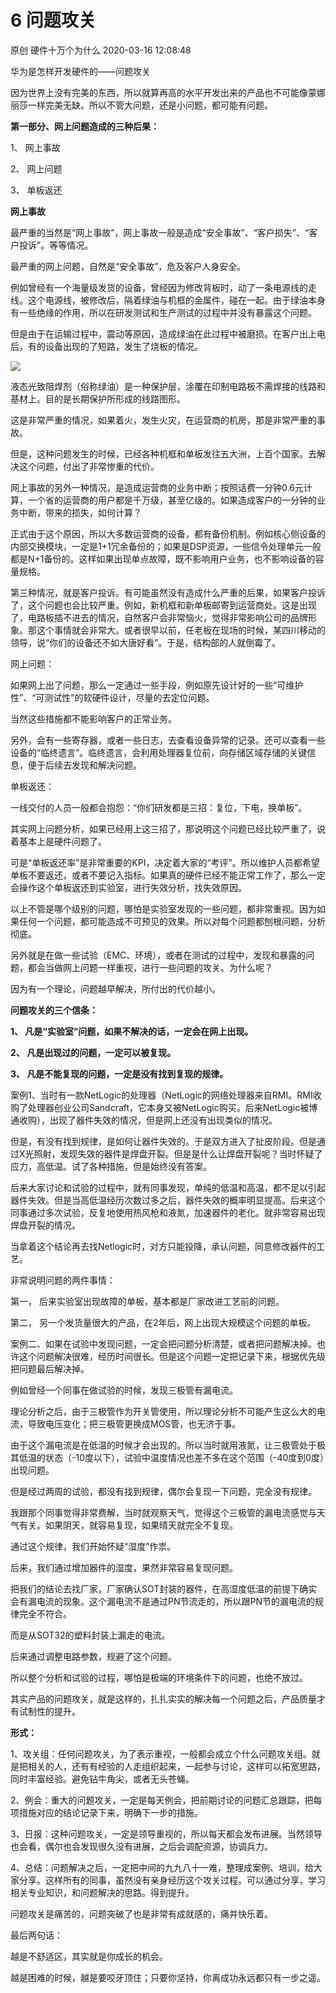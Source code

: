 6 问题攻关
==================

原创 硬件十万个为什么 2020-03-16 12:08:48

华为是怎样开发硬件的——问题攻关

因为世界上没有完美的东西，所以就算再高的水平开发出来的产品也不可能像蒙娜丽莎一样完美无缺。所以不管大问题，还是小问题，都可能有问题。

**第一部分、网上问题造成的三种后果：**

1、 网上事故

2、 网上问题

3、 单板返还

**网上事故**

最严重的当然是“网上事故”，网上事故一般是造成“安全事故”、“客户损失”、“客户投诉”。等等情况。

最严重的网上问题，自然是“安全事故”，危及客户人身安全。

例如曾经有一个海量级发货的设备，曾经因为修改背板时，动了一条电源线的走线。这个电源线，被修改后，隔着绿油与机框的金属件，碰在一起。由于绿油本身有一些绝缘的作用，所以在研发测试和生产测试的过程中并没有暴露这个问题。

但是由于在运输过程中，震动等原因，造成绿油在此过程中被磨损。在客户出上电后，有的设备出现的了短路，发生了烧板的情况。

![](http://p1.pstatp.com/large/pgc-image/c62920a114864d059f3bf3a0e54129bb)

液态光致阻焊剂（俗称绿油）是一种保护层，涂覆在印制电路板不需焊接的线路和基材上。目的是长期保护所形成的线路图形。

这是非常严重的情况，如果着火，发生火灾，在运营商的机房，那是非常严重的事故。

但是，这种问题发生的时候，已经各种机框和单板发往五大洲，上百个国家。去解决这个问题，付出了非常惨重的代价。

网上事故的另外一种情况，是造成运营商的业务中断；按照话费一分钟0.6元计算，一个省的运营商的用户都是千万级，甚至亿级的。如果造成客户的一分钟的业务中断，带来的损失，如何计算？

正式由于这个原因，所以大多数运营商的设备，都有备份机制。例如核心侧设备的内部交换模块，一定是1+1冗余备份的；如果是DSP资源，一些信令处理单元一般都是N+1备份的。这样如果出现单点故障，既不影响用户业务，也不影响设备的容量规格。

第三种情况，就是客户投诉。有可能虽然没有造成什么严重的后果，如果客户投诉了，这个问题也会比较严重。例如，新机框和新单板邮寄到运营商处。这是出现了，电路板插不进去的情况，自然客户会非常恼火，觉得非常影响公司的品牌形象。那这个事情就会非常大。或者很早以前，任老板在现场的时候，某四川移动的领导，说“你们的设备还不如大唐好看”。于是，结构部的人就倒霉了。

网上问题：

如果网上出了问题，那么一定通过一些手段，例如原先设计好的一些“可维护性”、“可测试性”的软硬件设计，尽量的去定位问题。

当然这些措施都不能影响客户的正常业务。

另外，会有一些寄存器，或者一些日志，去查看设备异常的记录。还可以查看一些设备的“临终遗言”。临终遗言，会利用处理器复位前，向存储区域存储的关键信息，便于后续去发现和解决问题。

单板返还：

一线交付的人员一般都会抱怨：“你们研发都是三招：复位，下电，换单板”。

其实网上问题分析，如果已经用上这三招了，那说明这个问题已经比较严重了，说着基本上是硬件问题了。

可是“单板返还率”是非常重要的KPI，决定着大家的“考评”。所以维护人员都希望单板不要返还，或者不要记入指标。如果真的硬件已经不能正常工作了，那么一定会操作这个单板返还到实验室，进行失效分析，找失效原因。

以上不管是哪个级别的问题，哪怕是实验室发现的一些问题，都非常重视。因为如果任何一个问题，都可能造成不可预见的效果。所以对每个问题都刨根问题，分析彻底。

另外就是在做一些试验（EMC、环境），或者在测试的过程中，发现和暴露的问题，都会当做网上问题一样重视，进行一些问题的攻关。为什么呢？

因为有一个理论，问题越早解决，所付出的代价越小。

**问题攻关的三个信条：**

**1、 凡是“实验室”问题，如果不解决的话，一定会在网上出现。**

**2、 凡是出现过的问题，一定可以被复现。**

**3、 凡是不能复现的问题，一定是没有找到复现的规律。**

案例1、当时有一款NetLogic的处理器（NetLogic的网络处理器来自RMI。RMI收购了处理器创业公司Sandcraft，它本身又被NetLogic购买。后来NetLogic被博通收购），出现了器件失效的情况，但是网上还没有出现类似的情况。

但是，有没有找到规律，是如何让器件失效的。于是双方进入了扯皮阶段。但是通过X光照射，发现失效的器件是焊盘开裂。但是是什么让焊盘开裂呢？当时怀疑了应力，高低温。试了各种措施，但是始终没有答案。

后来大家讨论和试验的过程中，就有同事发现，单纯的低温和高温，都不足以引起器件失效。但是当高低温经历次数过多之后，器件失效的概率明显提高。后来这个同事通过多次试验，反复地使用热风枪和液氮，加速器件的老化。就非常容易出现焊盘开裂的情况。

当拿着这个结论再去找Netlogic时，对方只能投降，承认问题，同意修改器件的工艺。

非常说明问题的两件事情：

第一， 后来实验室出现故障的单板，基本都是厂家改进工艺前的问题。

第二， 另一个发货量很大的产品，在2年后，网上出现大规模这个问题的单板。

案例二、如果在试验中发现问题，一定会把问题分析清楚，或者把问题解决掉。也许这个问题解决很难，经历时间很长。但是这个问题一定把记录下来，根据优先级把问题最后解决掉。

例如曾经一个同事在做试验的时候，发现三极管有漏电流。

理论分析之后，由于三极管作为开关管使用，所以理论分析不可能产生这么大的电流，导致电压变化；把三极管更换成MOS管，也无济于事。

由于这个漏电流是在低温的时候才会出现的。所以当时就用液氮，让三极管处于极其低温的状态（-10度以下），试验中温度情况也差不多在这个范围（-40度到0度）出现问题。

但是经过两周的试验，都没有找到规律，偶尔会复现一下问题，完全没有规律。

我跟那个同事觉得非常费解，当时就观察天气，觉得这个三极管的漏电流感觉与天气有关。如果阴天，就容易复现，如果晴天就完全不复现。

通过这个规律，我们开始怀疑“湿度”作祟。

后来，我们通过增加器件的湿度，果然非常容易复现问题。

把我们的结论去找厂家，厂家确认SOT封装的器件，在高湿度低温的前提下确实会有漏电流的现象。这个漏电流不是通过PN节流走的，所以跟PN节的漏电流的规律完全不符合。

而是从SOT32的塑料封装上漏走的电流。

后来通过调整电路参数，规避了这个问题。

所以整个分析和试验的过程，哪怕是极端的环境条件下的问题，也绝不放过。

其实产品的问题攻关，就是这样的，扎扎实实的解决每一个问题之后，产品质量才有试制性的提升。

**形式：**

1、攻关组：任何问题攻关，为了表示重视，一般都会成立个什么问题攻关组。就是把相关的人，还有有经验的人走组织起来，一起参与讨论，这样可以拓宽思路，同时丰富经验。避免钻牛角尖，或者无头苍蝇。

2、例会：重大的问题攻关，一定是每天例会，把前期讨论的问题汇总跟踪，把每项措施对应的结论记录下来，明确下一步的措施。

3、日报：这种问题攻关，一定是领导重视的，所以每天都会发布进展。当然领导也会看，偶尔也会发现很久没有进展，之后会调配资源，协调兵力。

4、总结：问题解决之后，一定把中间的九九八十一难，整理成案例、培训，给大家分享。这样所有的同事，虽然没有亲身经历这个攻关过程。可以通过分享，学习相关专业知识，和问题解决的思路。得到提升。

问题攻关是痛苦的，问题突破了也是非常有成就感的，痛并快乐着。

最后两句话：

越是不舒适区，其实就是你成长的机会。

越是困难的时候，越是要咬牙顶住；只要你坚持，你离成功永远都只有一步之遥。